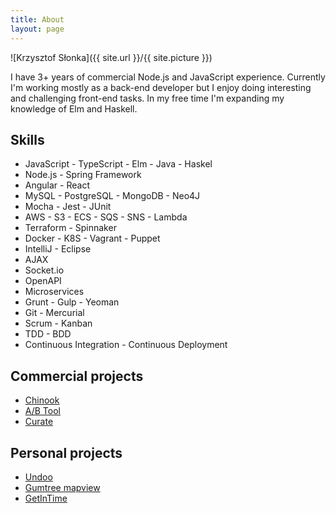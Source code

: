 ```yaml
---
title: About
layout: page
---
```

![Krzysztof Słonka]({{ site.url }}/{{ site.picture }})

<p>I have 3+ years of commercial Node.js and JavaScript experience. Currently I'm working mostly as a back-end developer but I enjoy doing interesting and challenging front-end tasks. In my free time I'm expanding my knowledge of Elm and Haskell.</p>

<h2>Skills</h2>

<ul class="skill-list">
	<li>JavaScript - TypeScript - Elm - Java - Haskel</li>
	<li>Node.js - Spring Framework</li>
	<li>Angular - React</li>
	<li>MySQL - PostgreSQL - MongoDB - Neo4J</li>
	<li>Mocha - Jest - JUnit</li>
	<li>AWS - S3 - ECS - SQS - SNS - Lambda</li>
	<li>Terraform - Spinnaker</li>
	<li>Docker - K8S - Vagrant - Puppet</li>
	<li>IntelliJ - Eclipse</li>
	<li>AJAX</li>
	<li>Socket.io</li>
	<li>OpenAPI</li>
	<li>Microservices</li>
	<li>Grunt - Gulp - Yeoman</li>
	<li>Git - Mercurial</li>
	<li>Scrum - Kanban</li>
	<li>TDD - BDD</li>
	<li>Continuous Integration - Continuous Deployment</li>
</ul>

<h2>Commercial projects</h2>

<ul>
	<li><a href="http://www.schibsted.pl/news/improvement-year-makes-magic-front-page-editing/">Chinook</a></li>
	<li><a href="http://www.schibsted.pl/news/easier-way-for-journalists-to-test-their-headlines/">A/B Tool</a></li>
	<li><a href="https://www.schibsted.com/no/Press-Room/News-archive/2018/Aftenpostens-reinvented-frontpage-Best-in-Europe/">Curate</a></li>
</ul>

<h2>Personal projects</h2>

<ul>
	<li><a href="https://undoo.herokuapp.com/details.html">Undoo</a></li>
	<li><a href="https://chrome.google.com/webstore/detail/gumtree-mapview-free/lifgjgfhbdboomiaenigfkgkaonbmbgd">Gumtree mapview</a></li>
	<li><a href="https://knbit.edu.pl/pl/projekty/8/getintime">GetInTime</a></li>
</ul>
